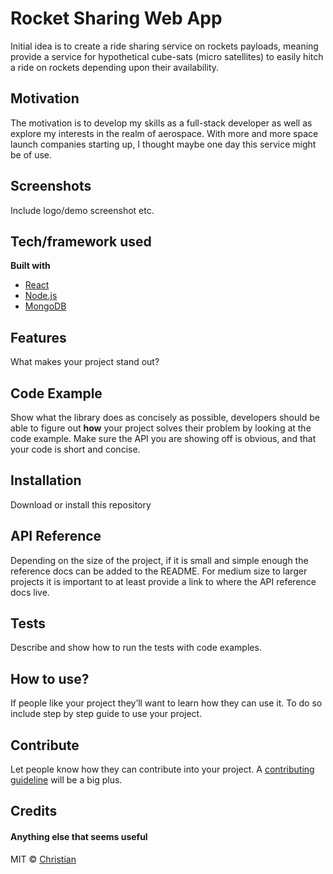 # Rocket Sharing Web App
Initial idea is to create a ride sharing service on rockets payloads, meaning provide a service for hypothetical cube-sats (micro satellites) to easily hitch a ride on rockets depending upon their availability.

## Motivation
The motivation is to develop my skills as a full-stack developer as well as explore my interests in the realm of aerospace. With more and more space launch companies starting up, I thought maybe one day this service might be of use.

## Screenshots
Include logo/demo screenshot etc.

## Tech/framework used
<b>Built with</b>
- [React](https://reactjs.org/)
- [Node.js](https://nodejs.org/en/)
- [MongoDB](https://docs.mongodb.com/)

## Features
What makes your project stand out?

## Code Example
Show what the library does as concisely as possible, developers should be able to figure out **how** your project solves their problem by looking at the code example. Make sure the API you are showing off is obvious, and that your code is short and concise.

## Installation
Download or install this repository

## API Reference

Depending on the size of the project, if it is small and simple enough the reference docs can be added to the README. For medium size to larger projects it is important to at least provide a link to where the API reference docs live.

## Tests
Describe and show how to run the tests with code examples.

## How to use?
If people like your project they’ll want to learn how they can use it. To do so include step by step guide to use your project.

## Contribute

Let people know how they can contribute into your project. A [contributing guideline](https://github.com/zulip/zulip-electron/blob/master/CONTRIBUTING.md) will be a big plus.

## Credits


#### Anything else that seems useful


MIT © [Christian](2018)
